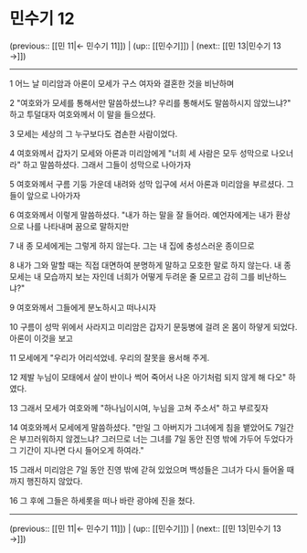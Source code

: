 # 민수기 12

(previous:: [[민 11|← 민수기 11]]) | (up:: [[민수기]]) | (next:: [[민 13|민수기 13 →]])

***




1 
어느 날 미리암과 아론이 모세가 구스 여자와 결혼한 것을 비난하며 



2 
"여호와가 모세를 통해서만 말씀하셨느냐? 우리를 통해서도 말씀하시지 않았느냐?" 하고 투덜대자 여호와께서 이 말을 들으셨다. 



3 
모세는 세상의 그 누구보다도 겸손한 사람이었다. 



4 
여호와께서 갑자기 모세와 아론과 미리암에게 "너희 세 사람은 모두 성막으로 나오너라" 하고 말씀하셨다. 그래서 그들이 성막으로 나아가자 



5 
여호와께서 구름 기둥 가운데 내려와 성막 입구에 서서 아론과 미리암을 부르셨다. 그들이 앞으로 나아가자 



6 
여호와께서 이렇게 말씀하셨다. "내가 하는 말을 잘 들어라. 예언자에게는 내가 환상으로 나를 나타내며 꿈으로 말하지만 



7 
내 종 모세에게는 그렇게 하지 않는다. 그는 내 집에 충성스러운 종이므로 



8 
내가 그와 말할 때는 직접 대면하여 분명하게 말하고 모호한 말로 하지 않는다. 내 종 모세는 내 모습까지 보는 자인데 너희가 어떻게 두려운 줄 모르고 감히 그를 비난하느냐?" 



9 
여호와께서 그들에게 분노하시고 떠나시자 



10 
구름이 성막 위에서 사라지고 미리암은 갑자기 문둥병에 걸려 온 몸이 하얗게 되었다. 아론이 이것을 보고 



11 
모세에게 "우리가 어리석었네. 우리의 잘못을 용서해 주게. 



12 
제발 누님이 모태에서 살이 반이나 썩어 죽어서 나온 아기처럼 되지 않게 해 다오" 하였다. 



13 
그래서 모세가 여호와께 "하나님이시여, 누님을 고쳐 주소서" 하고 부르짖자 



14 
여호와께서 모세에게 말씀하셨다. "만일 그 아버지가 그녀에게 침을 뱉았어도 7일간은 부끄러워하지 않겠느냐? 그러므로 너는 그녀를 7일 동안 진영 밖에 가두어 두었다가 그 기간이 지나면 다시 들어오게 하여라." 



15 
그래서 미리암은 7일 동안 진영 밖에 갇혀 있었으며 백성들은 그녀가 다시 들어올 때까지 행진하지 않았다. 



16 
그 후에 그들은 하세롯을 떠나 바란 광야에 진을 쳤다.

***

(previous:: [[민 11|← 민수기 11]]) | (up:: [[민수기]]) | (next:: [[민 13|민수기 13 →]])
